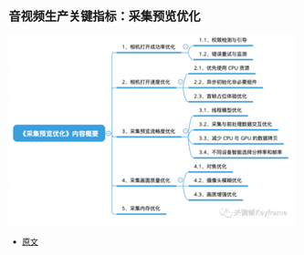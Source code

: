 ## 音视频生产关键指标：采集预览优化

![](./imgs/img_1.png)

- [原文](https://mp.weixin.qq.com/s?__biz=MjM5MTkxOTQyMQ==&mid=2257486807&idx=1&sn=6003a712cf710df756184eb45d9af14c&scene=21#wechat_redirect)
